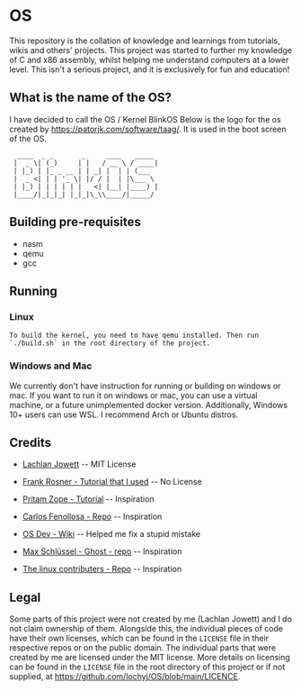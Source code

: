 # OS

This repository is the collation of knowledge and learnings from tutorials, wikis and others' projects. This project was started to further my knowledge of C and x86 assembly, whilst helping me understand computers at a lower level. This isn't a serious project, and it is exclusively for fun and education!

## What is the name of the OS?
I have decided to call the OS / Kernel BlinkOS
Below is the logo for the os created by https://patorjk.com/software/taag/. It is used in the boot screen of the OS.
```
  ____  _ _       _     ____   _____ 
 |  _ \| (_)     | |   / __ \ / ____|
 | |_) | |_ _ __ | | _| |  | | (___  
 |  _ <| | | '_ \| |/ / |  | |\___ \ 
 | |_) | | | | | |   <| |__| |____) |
 |____/|_|_|_| |_|_|\_\\____/|_____/ 
 ```

## Building pre-requisites
- nasm
- qemu
- gcc

## Running

### Linux
    To build the kernel, you need to have qemu installed. Then run `./build.sh` in the root directory of the project.

### Windows and Mac

We currently don't have instruction for running or building on windows or mac. If you want to run it on windows or mac, you can use a virtual machine, or a future unimplemented docker version. Additionally, Windows 10+ users can use WSL. I recommend Arch or Ubuntu distros.

## Credits

- [Lachlan Jowett](https://github.com/lochyj) -- MIT License
- [Frank Rosner - Tutorial that I used](https://dev.to/frosnerd) -- No License

- [Pritam Zope - Tutorial](https://www.codeproject.com/Articles/1225196/Create-Your-Own-Kernel-In-C-2) -- Inspiration
- [Carlos Fenollosa - Repo](https://github.com/cfenollosa/os-tutorial) -- Inspiration
- [OS Dev - Wiki](https://wiki.osdev.org/Main_Page) -- Helped me fix a stupid mistake
- [Max Schlüssel - Ghost - repo](https://github.com/maxdev1/ghost) -- Inspiration
- [The linux contributers - Repo](https://github.com/torvalds/linux) -- Inspiration

## Legal

Some parts of this project were not created by me (Lachlan Jowett) and I do not claim ownership of them. Alongside this, the individual pieces of code have their own licenses, which can be found in the `LICENSE` file in their respective repos or on the public domain. The individual parts that were created by me are licensed under the MIT license. More details on licensing can be found in the `LICENSE` file in the root directory of this project or if not supplied, at https://github.com/lochyj/OS/blob/main/LICENCE.
